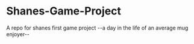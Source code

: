 # Shanes-Game-Project
A repo for shanes first game project
--a day in the life of an average mug enjoyer--